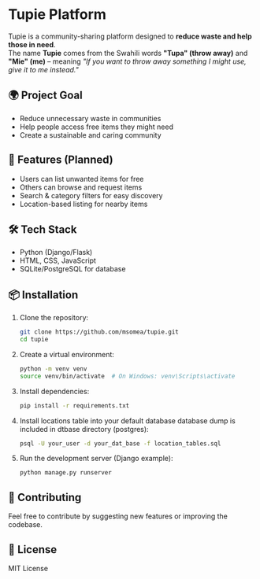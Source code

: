# Tupie Platform

Tupie is a community-sharing platform designed to **reduce waste and help those in need**.  
The name **Tupie** comes from the Swahili words **"Tupa" (throw away)** and **"Mie" (me)** – meaning *"If you want to throw away something I might use, give it to me instead."*

## 🌍 Project Goal
- Reduce unnecessary waste in communities
- Help people access free items they might need
- Create a sustainable and caring community

## 🚀 Features (Planned)
- Users can list unwanted items for free
- Others can browse and request items
- Search & category filters for easy discovery
- Location-based listing for nearby items

## 🛠️ Tech Stack
- Python (Django/Flask)
- HTML, CSS, JavaScript
- SQLite/PostgreSQL for database

## 📦 Installation

1. Clone the repository:
   ```bash
   git clone https://github.com/msomea/tupie.git
   cd tupie
   ```

2. Create a virtual environment:
   ```bash
   python -m venv venv
   source venv/bin/activate  # On Windows: venv\Scripts\activate
   ```

3. Install dependencies:
   ```bash
   pip install -r requirements.txt
   ```
4. Install locations table into your default database
   database dump is included in dtbase directory (postgres):
   ```bash
   psql -U your_user -d your_dat_base -f location_tables.sql
   ```
5. Run the development server (Django example):
   ```bash
   python manage.py runserver
   ```

## 🤝 Contributing
Feel free to contribute by suggesting new features or improving the codebase.

## 📜 License
MIT License
